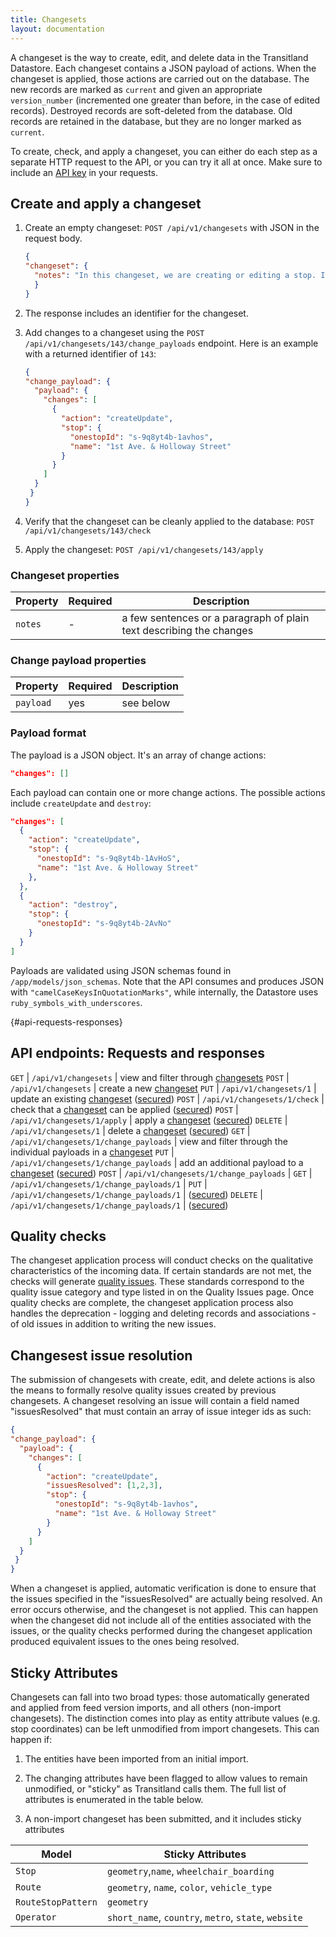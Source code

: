 ```yaml
---
title: Changesets
layout: documentation
---
```


A changeset is the way to create, edit, and delete data in the Transitland Datastore. Each changeset contains a JSON payload of actions. When the changeset is applied, those actions are carried out on the database. The new records are marked as `current` and given an appropriate `version_number` (incremented one greater than before, in the case of edited records). Destroyed records are soft-deleted from the database. Old records are retained in the database, but they are no longer marked as `current`.

To create, check, and apply a changeset, you can either do each step as a separate HTTP request to the API, or you can try it all at once. Make sure to include an [API key](#api-authentication) in your requests.

## Create and apply a changeset

1. Create an empty changeset: `POST /api/v1/changesets` with JSON in the request body.

    ```json
    {
    "changeset": {
      "notes": "In this changeset, we are creating or editing a stop. If a stop with this Onestop ID already exists, we'll just update its name. If it does not already exist, we will create it."
      }
    }
    ```

2. The response includes an identifier for the changeset.
3. Add changes to a changeset using the `POST /api/v1/changesets/143/change_payloads` endpoint. Here is an example with a returned identifier of `143`:

    ```json
    {
    "change_payload": {
      "payload": {
        "changes": [
          {
            "action": "createUpdate",
            "stop": {
              "onestopId": "s-9q8yt4b-1avhos",
              "name": "1st Ave. & Holloway Street"
            }
          }
        ]
      }
     }
    }
    ```

4. Verify that the changeset can be cleanly applied to the database: `POST /api/v1/changesets/143/check`
5. Apply the changeset: `POST /api/v1/changesets/143/apply`

### Changeset properties

Property | Required | Description
-------- | -------- | -----------
`notes` | - | a few sentences or a paragraph of plain text describing the changes

### Change payload properties

Property | Required | Description
-------- | -------- | -----------
`payload` | yes | see below

### Payload format
The payload is a JSON object. It's an array of change actions:

```json
"changes": []
```

Each payload can contain one or more change actions. The possible actions include `createUpdate` and `destroy`:

```json
"changes": [
  {
    "action": "createUpdate",
    "stop": {
      "onestopId": "s-9q8yt4b-1AvHoS",
      "name": "1st Ave. & Holloway Street"
    },
  },
  {
    "action": "destroy",
    "stop": {
      "onestopId": "s-9q8yt4b-2AvNo"
    }
  }
]
```

Payloads are validated using JSON schemas found in `/app/models/json_schemas`. Note that the API consumes and produces JSON with `"camelCaseKeysInQuotationMarks"`, while internally, the Datastore uses `ruby_symbols_with_underscores`.

{#api-requests-responses}
## API endpoints: Requests and responses

`GET` |  `/api/v1/changesets` | view and filter through [changesets](changesets.html)
`POST` |  `/api/v1/changesets` | create a new [changeset](changeset.html)
`PUT` |  `/api/v1/changesets/1` | update an existing [changeset](changeset.html) ([secured](#api-authentication))
`POST` |  `/api/v1/changesets/1/check` | check that a [changeset](changeset.html) can be applied ([secured](#api-authentication))
`POST` |  `/api/v1/changesets/1/apply` | apply a [changeset](changeset.html) ([secured](#api-authentication))
`DELETE` |  `/api/v1/changesets/1` | delete a [changeset](changeset.html)  ([secured](#api-authentication))
`GET` |  `/api/v1/changesets/1/change_payloads` | view and filter through the individual payloads in a [changeset](changeset.html) 
`PUT` |  `/api/v1/changesets/1/change_payloads` | add an additional payload to a [changeset](changeset.html)  ([secured](#api-authentication))
`POST` |  `/api/v1/changesets/1/change_payloads` |
`GET` |  `/api/v1/changesets/1/change_payloads/1` |
`PUT` |  `/api/v1/changesets/1/change_payloads/1` | ([secured](#api-authentication))
`DELETE` |  `/api/v1/changesets/1/change_payloads/1` | ([secured](#api-authentication))

## Quality checks
The changeset application process will conduct checks on the qualitative characteristics of the incoming data. If certain standards are not met, the checks will generate [quality issues](quality_issues.md). These standards correspond to the quality issue category and type listed in on the Quality Issues page. Once quality checks are complete, the changeset application process also handles the deprecation - logging and deleting records and associations - of old issues in addition to writing the new issues.   

## Changesest issue resolution

The submission of changesets with create, edit, and delete actions is also the means to formally resolve quality issues created by previous changesets. A changeset resolving an issue will contain a field named "issuesResolved" that must contain an array of issue integer ids as such:

```json
{
"change_payload": {
  "payload": {
    "changes": [
      {
        "action": "createUpdate",
        "issuesResolved": [1,2,3],
        "stop": {
          "onestopId": "s-9q8yt4b-1avhos",
          "name": "1st Ave. & Holloway Street"
        }
      }
    ]
  }
 }
}
```

When a changeset is applied, automatic verification is done to ensure that the issues specified in the "issuesResolved" are actually being resolved. An error occurs otherwise, and the changeset is not applied. This can happen when the changeset did not include all of the entities associated with the issues, or the quality checks performed during the changeset application produced equivalent issues to the ones being resolved.


## Sticky Attributes
Changesets can fall into two broad types: those automatically generated and applied from feed version imports, and all others (non-import changesets). The distinction comes into play as entity attribute values (e.g. stop coordinates) can be left unmodified from import changesets.
This can happen if:

1.  The entities have been imported from an initial import.

2.  The changing attributes have been flagged to allow values to remain unmodified, or "sticky" as Transitland calls them. The full list of attributes   is enumerated in the table below.

3.  A non-import changeset has been submitted, and it includes sticky attributes 

| Model | Sticky Attributes |
|-----------|------|
| `Stop` | `geometry`,`name`, `wheelchair_boarding` |
| `Route` | `geometry`, `name`, `color`, `vehicle_type` |
| `RouteStopPattern` | `geometry` |
| `Operator` | `short_name`, `country`, `metro`, `state`, `website` |
